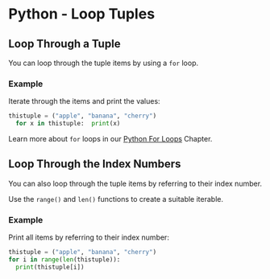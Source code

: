 
Python - Loop Tuples
====================


Loop Through a Tuple
--------------------


You can loop through the tuple items by using a `for` loop.



### Example


Iterate through the items and print the values:



```python
thistuple = ("apple", "banana", "cherry")
  for x in thistuple:  print(x)
```


Learn more about `for` loops in our [Python For Loops](python_for_loops.asp) Chapter.


Loop Through the Index Numbers
------------------------------


You can also loop through the tuple items by referring to their index number.


Use the `range()` and `len()` functions to create a suitable iterable.



### Example


Print all items by referring to their index number:



```python
thistuple = ("apple", "banana", "cherry")
for i in range(len(thistuple)):
  print(thistuple[i])
```


